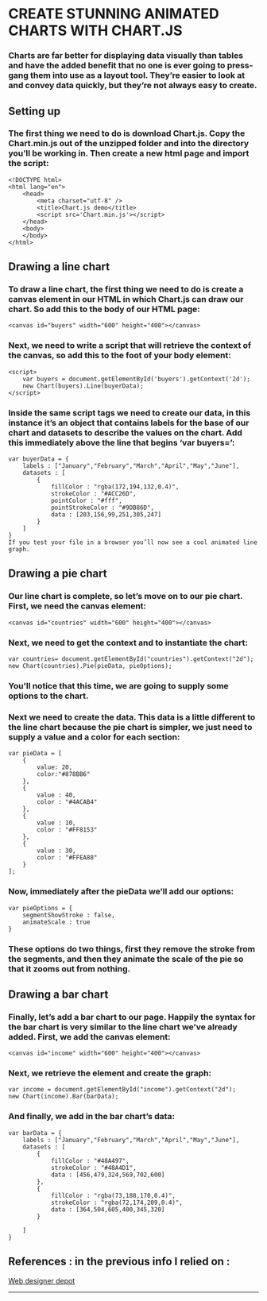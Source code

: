 # CREATE STUNNING ANIMATED CHARTS WITH CHART.JS
### Charts are far better for displaying data visually than tables and have the added benefit that no one is ever going to press-gang them into use as a layout tool. They’re easier to look at and convey data quickly, but they’re not always easy to create.
## Setting up
### The first thing we need to do is download Chart.js. Copy the Chart.min.js out of the unzipped folder and into the directory you’ll be working in. Then create a new html page and import the script:

```
<!DOCTYPE html>
<html lang="en">
    <head>
        <meta charset="utf-8" />
        <title>Chart.js demo</title>
        <script src='Chart.min.js'></script>
    </head>
    <body>
    </body>
</html>
```

## Drawing a line chart
### To draw a line chart, the first thing we need to do is create a canvas element in our HTML in which Chart.js can draw our chart. So add this to the body of our HTML page:
```
<canvas id="buyers" width="600" height="400"></canvas> 
```

### Next, we need to write a script that will retrieve the context of the canvas, so add this to the foot of your body element:
```
<script>
    var buyers = document.getElementById('buyers').getContext('2d');
    new Chart(buyers).Line(buyerData);
</script>
```

### Inside the same script tags we need to create our data, in this instance it’s an object that contains labels for the base of our chart and datasets to describe the values on the chart. Add this immediately above the line that begins ‘var buyers=’:
```
var buyerData = {
	labels : ["January","February","March","April","May","June"],
	datasets : [
		{
			fillColor : "rgba(172,194,132,0.4)",
			strokeColor : "#ACC26D",
			pointColor : "#fff",
			pointStrokeColor : "#9DB86D",
			data : [203,156,99,251,305,247]
		}
	]
}
If you test your file in a browser you’ll now see a cool animated line graph.
```






## Drawing a pie chart
### Our line chart is complete, so let’s move on to our pie chart. First, we need the canvas element:
```
<canvas id="countries" width="600" height="400"></canvas>
```
### Next, we need to get the context and to instantiate the chart:
```
var countries= document.getElementById("countries").getContext("2d");
new Chart(countries).Pie(pieData, pieOptions);
```
### You’ll notice that this time, we are going to supply some options to the chart.

### Next we need to create the data. This data is a little different to the line chart because the pie chart is simpler, we just need to supply a value and a color for each section:
```
var pieData = [
	{
		value: 20,
		color:"#878BB6"
	},
	{
		value : 40,
		color : "#4ACAB4"
	},
	{
		value : 10,
		color : "#FF8153"
	},
	{
		value : 30,
		color : "#FFEA88"
	}
];
```
### Now, immediately after the pieData we’ll add our options:
```
var pieOptions = {
	segmentShowStroke : false,
	animateScale : true
}
```
### These options do two things, first they remove the stroke from the segments, and then they animate the scale of the pie so that it zooms out from nothing.

 

## Drawing a bar chart
### Finally, let’s add  a bar chart to our page. Happily the syntax for the bar chart is very similar to the line chart we’ve already added. First, we add the canvas element:
```
<canvas id="income" width="600" height="400"></canvas>

```
### Next, we retrieve the element and create the graph:
```
var income = document.getElementById("income").getContext("2d");
new Chart(income).Bar(barData);
```
### And finally, we add in the bar chart’s data:
```
var barData = {
	labels : ["January","February","March","April","May","June"],
	datasets : [
		{
			fillColor : "#48A497",
			strokeColor : "#48A4D1",
			data : [456,479,324,569,702,600]
		},
		{
			fillColor : "rgba(73,188,170,0.4)",
			strokeColor : "rgba(72,174,209,0.4)",
			data : [364,504,605,400,345,320]
		}

	]
}
```

## References : in the previous info I relied on : 
[Web designer depot](https://www.webdesignerdepot.com/2013/11/easily-create-stunning-animated-charts-with-chart-js/)


-----------------------------------------------------------------------------------------
